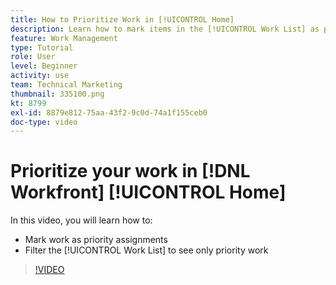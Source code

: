 ```yaml
---
title: How to Prioritize Work in [!UICONTROL Home]
description: Learn how to mark items in the [!UICONTROL Work List] as priority assignments on the Home page. Then filter the list to see your prioritized work in [!DNL  Workfront].
feature: Work Management
type: Tutorial
role: User
level: Beginner
activity: use
team: Technical Marketing
thumbnail: 335100.png
kt: 8799
exl-id: 8879e812-75aa-43f2-9c0d-74a1f155ceb0
doc-type: video
---
```

# Prioritize your work in [!DNL Workfront] [!UICONTROL Home]

In this video, you will learn how to:

* Mark work as priority assignments
* Filter the [!UICONTROL Work List] to see only priority work

>[!VIDEO](https://video.tv.adobe.com/v/335100/?quality=12&learn=on)
